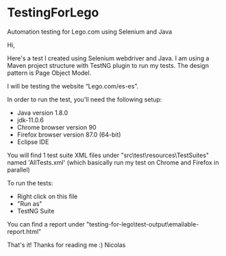 # TestingForLego
Automation testing for Lego.com using Selenium and Java

Hi,

Here's a test I created using Selenium webdriver and Java. I am using a Maven project structure with TestNG plugin to run my tests. The design pattern is Page Object Model.

I will be testing the website “Lego.com/es-es”.

In order to run the test, you'll need the following setup:
- Java version 1.8.0
- jdk-11.0.6
- Chrome browser version 90
- Firefox browser version 87.0 (64-bit)
- Eclipse IDE

You will find 1 test suite XML files under "src\test\resources\TestSuites" named 'AllTests.xml' (which basically run my test on Chrome and Firefox in parallel)

To run the tests:

- Right click on this file
- "Run as"
- TestNG Suite

You can find a report under "testing-for-lego\test-output\emailable-report.html"

That's it! Thanks for reading me :) Nicolas
